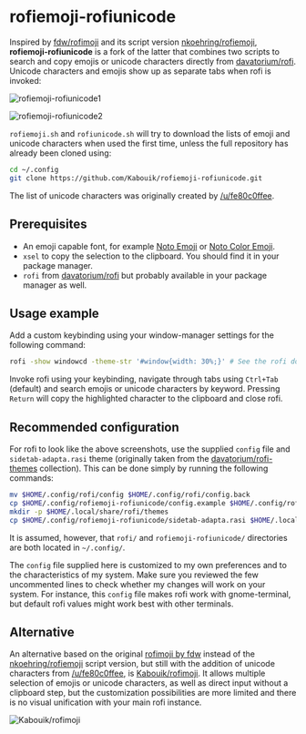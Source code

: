 # rofiemoji-rofiunicode

Inspired by [fdw/rofimoji](https://github.com/fdw/rofimoji) and its script version [nkoehring/rofiemoji](https://github.com/nkoehring/rofiemoji), **rofiemoji-rofiunicode** is a fork of the latter that combines two scripts to search and copy emojis or unicode characters directly from [davatorium/rofi](https://github.com/davatorium/rofi). Unicode characters and emojis show up as separate tabs when rofi is invoked:

![rofiemoji-rofiunicode1](https://github.com/Kabouik/rofiemoji-rofiunicode/blob/master/rofiemoji-rofiunicode1.png?raw=true)

![rofiemoji-rofiunicode2](https://github.com/Kabouik/rofiemoji-rofiunicode/blob/master/rofiemoji-rofiunicode2.png?raw=true)

`rofiemoji.sh` and `rofiunicode.sh` will try to download the lists of emoji and unicode characters when used the first time, unless the full repository has already been cloned using:

```bash
cd ~/.config
git clone https://github.com/Kabouik/rofiemoji-rofiunicode.git
```

The list of unicode characters was originally created by [/u/fe80c0ffee](https://www.reddit.com/r/unixporn/comments/7zqkov/oc_i_mad_a_rofi_emoji_picker_and_i_feel_bad_about/duqls53?utm_source=share&utm_medium=web2x).

## Prerequisites

 * An emoji capable font, for example [Noto Emoji](https://www.google.com/get/noto/#emoji-zsye) or [Noto Color Emoji](https://www.google.com/get/noto/#emoji-zsye-color).
 * `xsel` to copy the selection to the clipboard. You should find it in your package manager.
 * `rofi` from [davatorium/rofi](https://github.com/davatorium/rofi) but probably available in your package manager as well.

## Usage example
Add a custom keybinding using your window-manager settings for the following command:

```sh
rofi -show windowcd -theme-str '#window{width: 30%;}' # See the rofi documentation for details
```
Invoke rofi using your keybinding, navigate through tabs using `Ctrl+Tab` (default) and search emojis or unicode characters by keyword. Pressing `Return` will copy the highlighted character to the clipboard and close rofi.

## Recommended configuration
For rofi to look like the above screenshots, use the supplied `config` file and `sidetab-adapta.rasi` theme (originally taken from the [davatorium/rofi-themes](https://raw.githubusercontent.com/davatorium/rofi-themes/master/User%20Themes/sidetab-adapta.rasi) collection). This can be done simply by running the following commands:

```bash
mv $HOME/.config/rofi/config $HOME/.config/rofi/config.back
cp $HOME/.config/rofiemoji-rofiunicode/config.example $HOME/.config/rofi/config
mkdir -p $HOME/.local/share/rofi/themes
cp $HOME/.config/rofiemoji-rofiunicode/sidetab-adapta.rasi $HOME/.local/share/rofi/themes/
```
It is assumed, however, that `rofi/` and `rofiemoji-rofiunicode/` directories are both located in `~/.config/`.

The `config` file supplied here is customized to my own preferences and to the characteristics of my system. Make sure you reviewed the few uncommented lines to check whether my changes will work on your system. For instance, this `config` file makes rofi work with gnome-terminal, but default rofi values might work best with other terminals.

## Alternative

An alternative based on the original [rofimoji by fdw](https://github.com/fdw/rofimoji) instead of the [nkoehring/rofiemoji](https://github.com/nkoehring/rofiemoji) script version, but still with the addition of unicode characters from [/u/fe80c0ffee](https://www.reddit.com/r/unixporn/comments/7zqkov/oc_i_mad_a_rofi_emoji_picker_and_i_feel_bad_about/duqls53?utm_source=share&utm_medium=web2x), is [Kabouik/rofimoji](https://github.com/Kabouik/rofimoji). It allows multiple selection of emojis or unicode characters, as well as direct input without a clipboard step, but the customization possibilities are more limited and there is no visual unification with your main rofi instance.

![Kabouik/rofimoji](https://github.com/Kabouik/rofimoji/raw/master/screenshot-fork.png?raw=true)
